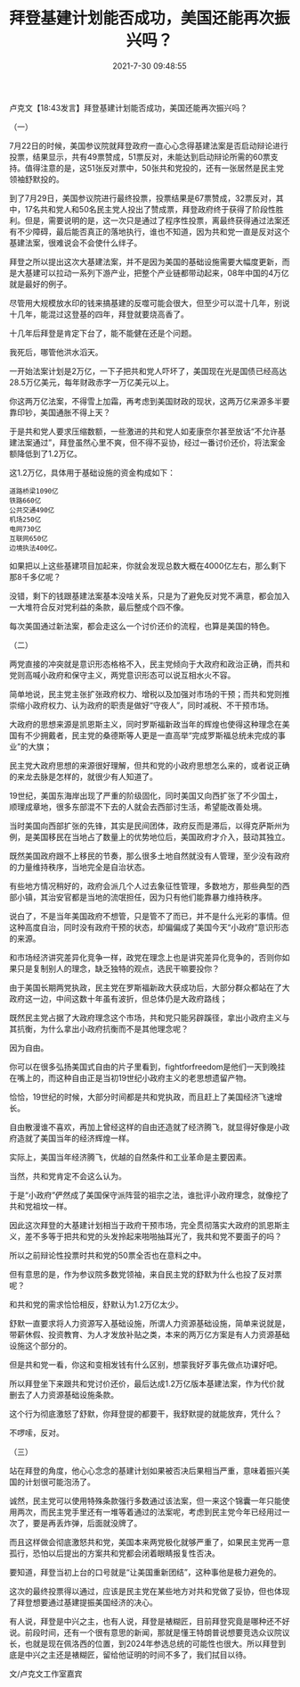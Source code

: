 ﻿---
layout: post
title:  "拜登基建计划能否成功，美国还能再次振兴吗？"
date:   2021-7-30 09:48:55
categories: update
---
卢克文【18:43发言】拜登基建计划能否成功，美国还能再次振兴吗？
 
（一）
 
7月22日的时候，美国参议院就拜登政府一直心心念得基建法案是否启动辩论进行投票，结果显示，共有49票赞成，51票反对，未能达到启动辩论所需的60票支持。值得注意的是，这51张反对票中，50张共和党投的，还有一张居然是民主党领袖舒默投的。
 
到了7月29日，美国参议院进行最终投票，投票结果是67票赞成，32票反对，其中，17名共和党人和50名民主党人投出了赞成票，拜登政府终于获得了阶段性胜利。但是，需要说明的是，这一次只是通过了程序性投票，离最终获得通过法案还有不少障碍，最后能否真正的落地执行，谁也不知道，因为共和党一直是反对这个基建法案，很难说会不会使什么绊子。
 
拜登之所以提出这次大基建法案，并不是因为美国的基础设施需要大幅度更新，而是大基建可以拉动一系列下游产业，把整个产业链都带动起来，08年中国的4万亿就是最好的例子。
 
尽管用大规模放水印的钱来搞基建的反噬可能会很大，但至少可以混十几年，别说十几年，能混过这登基的四年，拜登就要烧高香了。
 
十几年后拜登是肯定下台了，能不能健在还是个问题。
 
我死后，哪管他洪水滔天。
 
一开始法案计划是2万亿，一下子把共和党人吓坏了，美国现在光是国债已经高达28.5万亿美元，每年财政赤字一万亿美元以上。
 
你这两万亿法案，不得雪上加霜，再考虑到美国财政的现状，这两万亿来源多半要靠印钞，美国通胀不得上天？
 
于是共和党人要求压缩数额，一些激进的共和党人如麦康奈尔甚至放话“不允许基建法案通过”，拜登虽然心里不爽，但不得不妥协，经过一番讨价还价，将法案金额降低到了1.2万亿。
 
这1.2万亿，具体用于基础设施的资金构成如下：
 
	道路桥梁1090亿
	铁路660亿
	公共交通490亿
	机场250亿
	电网730亿
	互联网650亿
	边境执法400亿。
 
如果把以上这些基建项目加起来，你就会发现总数大概在4000亿左右，那么剩下那8千多亿呢？
 
没错，剩下的钱跟基建法案基本没啥关系，只是为了避免反对党不满意，都会加入一大堆符合反对党利益的条款，最后整成个四不像。
 
每次美国通过新法案，都会走这么一个讨价还价的流程，也算是美国的特色。
 
 
（二）
 
两党直接的冲突就是意识形态格格不入，民主党倾向于大政府和政治正确，而共和党则高喊小政府和保守主义，两党意识形态可以说互相水火不容。
 
简单地说，民主党主张扩张政府权力、增税以及加强对市场的干预；而共和党则推崇缩小政府权力、认为政府的职责是做好“守夜人”，同时减税、不干预市场。
 
大政府的思想来源是凯恩斯主义，同时罗斯福新政当年的辉煌也使得这种理念在美国有不少拥戴者，民主党的桑德斯等人更是一直高举“完成罗斯福总统未完成的事业”的大旗；
 
民主党大政府思想的来源很好理解，但共和党的小政府思想怎么来的，或者说正确的来龙去脉是怎样的，就很少有人知道了。
 
19世纪，美国东海岸出现了严重的阶级固化，同时美国又向西扩张了不少国土，顺理成章地，很多东部混不下去的人就会去西部讨生活，希望能改善处境。
 
当时美国向西部扩张的先锋，其实是民间团体，政府反而是滞后，以得克萨斯州为例，是美国移民在当地占了数量上的优势地位后，美国政府才介入，鼓动其独立。
 
既然美国政府跟不上移民的节奏，那么很多土地自然就没有人管理，至少没有政府的力量维持秩序，当地完全是自治状态。
 
有些地方情况稍好的，政府会派几个人过去象征性管理，多数地方，那些典型的西部小镇，其治安官都是当地的流氓担任，因为只有他们能靠暴力维持秩序。
 
说白了，不是当年美国政府不想管，只是管不了而已，并不是什么光彩的事情。但这种高度自治，同时没有政府干预的状态，却偏偏成了美国今天“小政府”意识形态的来源。
 
和市场经济讲究差异化竞争一样，政党在理念上也是讲究差异化竞争的，否则你如果只是复制别人的理念，缺乏独特的观点，选民干嘛要投你？
 
由于美国长期两党执政，民主党在罗斯福新政大获成功后，大部分群众都站在了大政府这一边，中间这数十年虽有波折，但总体仍是大政府路线；
 
既然民主党占据了大政府理念这个市场，共和党只能另辟蹊径，拿出小政府主义与其抗衡，为什么拿出小政府抗衡而不是其他理念呢？
 
因为自由。
 
你可以在很多弘扬美国式自由的片子里看到，fightforfreedom是他们一天到晚挂在嘴上的，而这种自由正是当初19世纪小政府主义的老思想遗留产物。
 
恰恰，19世纪的时候，大部分时间都是共和党执政，而且赶上了美国经济飞速增长。
 
自由散漫谁不喜欢，再加上曾经这样的自由还造就了经济腾飞，就显得好像是小政府造就了美国当年的经济辉煌一样。
 
实际上，美国当年经济腾飞，优越的自然条件和工业革命是主要因素。
 
当然，共和党肯定不会这么认为。
 
于是“小政府”俨然成了美国保守派阵营的祖宗之法，谁批评小政府理念，就像挖了共和党祖坟一样。
 
因此这次拜登的大基建计划相当于政府干预市场，完全贯彻落实大政府的凯恩斯主义，差不多等于把共和党的头发拎起来啪啪抽耳光了，我共和党不要面子的吗？
 
所以之前辩论性投票时共和党的50票全否也在意料之中。
 
但有意思的是，作为参议院多数党领袖，来自民主党的舒默为什么也投了反对票呢？
 
和共和党的需求恰恰相反，舒默认为1.2万亿太少。
 
舒默一直要求将人力资源写入基础设施，所谓人力资源基础设施，简单来说就是，带薪休假、投资教育、为人才发放补贴之类，本来的两万亿方案是有人力资源基础设施这个部分的。
 
但是共和党一看，你这和变相发钱有什么区别，想蒙我好歹事先做点功课好吧。
 
所以拜登坐下来跟共和党讨价还价，最后达成1.2万亿版本基建法案，作为代价就删去了人力资源基础设施条款。
 
这个行为彻底激怒了舒默，你拜登提的都要干，我舒默提的就能放弃，凭什么？
 
不啰嗦，反对。
 
 
（三）
 
站在拜登的角度，他心心念念的基建计划如果被否决后果相当严重，意味着振兴美国的计划很可能泡汤了。
 
诚然，民主党可以使用特殊条款强行多数通过该法案，但一来这个锦囊一年只能使用两次，而民主党手里还有一堆等着通过的法案呢，考虑到民主党今年已经用过一次了，要是再丢炸弹，后面就没牌了。
 
而且这样做会彻底激怒共和党，美国本来两党极化就够严重了，如果民主党再一意孤行，恐怕以后提出的方案共和党都会闭着眼睛报复性否决。
 
要知道，拜登当初上台的口号就是“让美国重新团结”，这种事他是极力避免的。
 
这次的最终投票得以通过，应该是民主党在某些地方对共和党做了妥协，但也体现了拜登想要通过基建提振美国经济的决心。
 
有人说，拜登是中兴之主，也有人说，拜登是裱糊匠，目前拜登究竟是哪种还不好说。前段时间，还有一个很有意思的新闻，那就是懂王特朗普说想要竞选众议院议长，也就是现在佩洛西的位置，到2024年参选总统的可能性也很大。所以拜登到底是中兴之主还是裱糊匠，留给他证明的时间不多了，我们拭目以待。
 
文/卢克文工作室嘉宾

